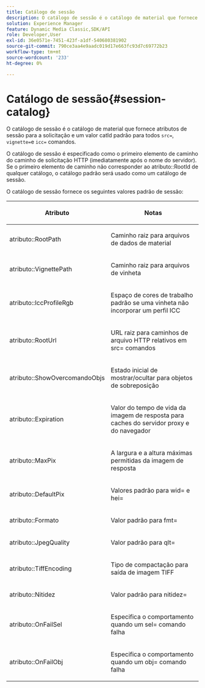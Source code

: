 ```yaml
---
title: Catálogo de sessão
description: O catálogo de sessão é o catálogo de material que fornece atributos de sessão para a solicitação e um valor catId padrão para todos os comandos src=, vinheta= e icc=.
solution: Experience Manager
feature: Dynamic Media Classic,SDK/API
role: Developer,User
exl-id: 36e0571e-7451-423f-a1df-540680381902
source-git-commit: 790ce3aa4e9aadc019d17e663fc93d7c69772b23
workflow-type: tm+mt
source-wordcount: '233'
ht-degree: 0%

---
```


# Catálogo de sessão{#session-catalog}

O catálogo de sessão é o catálogo de material que fornece atributos de sessão para a solicitação e um valor catId padrão para todos `src=`, `vignette=`e `icc=` comandos.

O catálogo de sessão é especificado como o primeiro elemento de caminho do caminho de solicitação HTTP (imediatamente após o nome do servidor). Se o primeiro elemento de caminho não corresponder ao atributo::RootId de qualquer catálogo, o catálogo padrão será usado como um catálogo de sessão.

O catálogo de sessão fornece os seguintes valores padrão de sessão:

<table id="table_DB5E0DD8E9B440A4964A1326433597C8"> 
 <thead> 
  <tr> 
   <th class="entry"> <p>Atributo </p> </th> 
   <th class="entry"> <p>Notas </p> </th> 
  </tr> 
 </thead>
 <tbody> 
  <tr> 
   <td> <p> <span class="codeph"> atributo::RootPath</span> </p> </td> 
   <td> <p> Caminho raiz para arquivos de dados de material </p> </td> 
  </tr> 
  <tr> 
   <td> <p> <span class="codeph"> atributo::VignettePath</span> </p> </td> 
   <td> <p> Caminho raiz para arquivos de vinheta </p> </td> 
  </tr> 
  <tr> 
   <td> <p> <span class="codeph"> atributo::IccProfileRgb</span> </p> </td> 
   <td> <p> Espaço de cores de trabalho padrão se uma vinheta não incorporar um perfil ICC </p> </td> 
  </tr> 
  <tr> 
   <td> <p> <span class="codeph"> atributo::RootUrl</span> </p> </td> 
   <td> <p> URL raiz para caminhos de arquivo HTTP relativos em <span class="codeph"> src=</span> comandos </p> </td> 
  </tr> 
  <tr> 
   <td> <p> <span class="codeph"> atributo::ShowOvercomandoObjs</span> </p> </td> 
   <td> <p> Estado inicial de mostrar/ocultar para objetos de sobreposição </p> </td> 
  </tr> 
  <tr> 
   <td> <p> <span class="codeph"> atributo::Expiration</span> </p> </td> 
   <td> <p> Valor do tempo de vida da imagem de resposta para caches do servidor proxy e do navegador </p> </td> 
  </tr> 
  <tr> 
   <td> <p> <span class="codeph"> atributo::MaxPix</span> </p> </td> 
   <td> <p> A largura e a altura máximas permitidas da imagem de resposta </p> </td> 
  </tr> 
  <tr> 
   <td> <p> <span class="codeph"> atributo::DefaultPix</span> </p> </td> 
   <td> <p> Valores padrão para <span class="codeph"> wid=</span> e <span class="codeph"> hei=</span> </p> </td> 
  </tr> 
  <tr> 
   <td> <p> <span class="codeph"> atributo::Formato</span> </p> </td> 
   <td> <p> Valor padrão para <span class="codeph"> fmt=</span> </p> </td> 
  </tr> 
  <tr> 
   <td> <p> <span class="codeph"> atributo::JpegQuality</span> </p> </td> 
   <td> <p> Valor padrão para <span class="codeph"> qlt=</span> </p> </td> 
  </tr> 
  <tr> 
   <td> <p> <span class="codeph"> atributo::TiffEncoding</span> </p> </td> 
   <td> <p> Tipo de compactação para saída de imagem TIFF </p> </td> 
  </tr> 
  <tr> 
   <td> <p> <span class="codeph"> atributo::Nitidez</span> </p> </td> 
   <td> <p> Valor padrão para <span class="codeph"> nitidez=</span> </p> </td> 
  </tr> 
  <tr> 
   <td> <p> <span class="codeph"> atributo::OnFailSel</span> </p> </td> 
   <td> <p> Especifica o comportamento quando um <span class="codeph"> sel=</span> comando falha </p> </td> 
  </tr> 
  <tr> 
   <td> <p> <span class="codeph"> atributo::OnFailObj</span> </p> </td> 
   <td> <p> Especifica o comportamento quando um <span class="codeph"> obj=</span> comando falha </p> </td> 
  </tr> 
 </tbody> 
</table>
